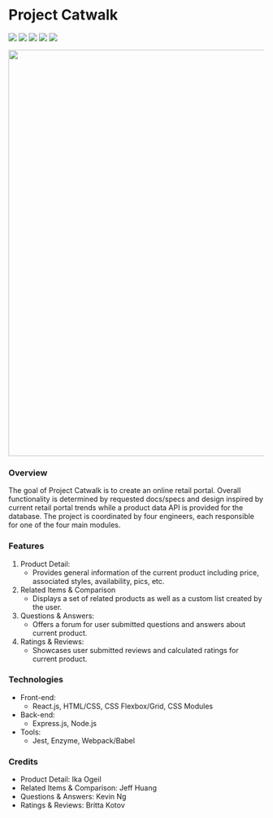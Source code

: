# Project Catwalk
<p>
  <img src="https://img.shields.io/badge/react-v16.14-blue">
  <img src="https://img.shields.io/badge/express-v4.17.1-blue">
  <img src="https://img.shields.io/badge/axios-v0.21.1-blue">
  <img src="https://img.shields.io/badge/webpack-v5.24.2-blue">
  <img src="https://img.shields.io/badge/css--loader-v5.0.2-blue">
</p>
<p align="center">
  <img src="https://github.com/kinetickingfishers/ProjectCatwalk/blob/main/fec2.gif" align="center" width="800">
</p>

### Overview
The goal of Project Catwalk is to create an online retail portal. Overall functionality is determined by requested docs/specs and design inspired by current retail portal trends while a product data API is provided for the database. The project is coordinated by four engineers, each responsible for one of the four main modules.

### Features
1. Product Detail: 
   - Provides general information of the current product including price, associated styles, availability, pics, etc.
2. Related Items & Comparison
   - Displays a set of related products as well as a custom list created by the user.
3. Questions & Answers:
   - Offers a forum for user submitted questions and answers about current product.
4. Ratings & Reviews:
   - Showcases user submitted reviews and calculated ratings for current product.

### Technologies
* Front-end:
  * React.js, HTML/CSS, CSS Flexbox/Grid, CSS Modules
* Back-end:
  * Express.js, Node.js
* Tools:
  * Jest, Enzyme, Webpack/Babel

### Credits
* Product Detail: Ika Ogeil
* Related Items & Comparison: Jeff Huang
* Questions & Answers: Kevin Ng
* Ratings & Reviews: Britta Kotov
